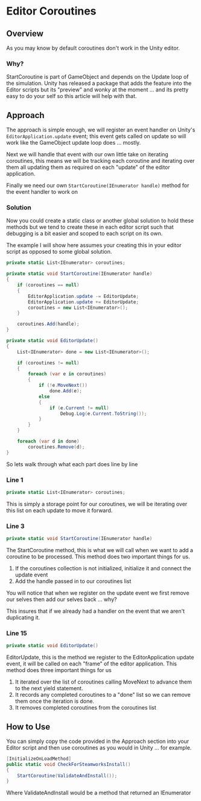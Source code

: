 # Editor Coroutines

## Overview

As you may know by default coroutines don't work in the Unity editor.&#x20;

### Why?

StartCoroutine is part of GameObject and depends on the Update loop of the simulation. Unity has released a package that adds the feature into the Editor scripts but its "preview" and wonky at the moment ... and its pretty easy to do your self so this article will help with that.

## Approach

The approach is simple enough, we will register an event handler on Unity's `EditorApplication.update` event; this event gets called on update so will work like the GameObject update loop does ... mostly.

Next we will handle that event with our own little take on iterating coroutines, this means we will be tracking each coroutine and iterating over them all updating them as required on each "update" of the editor application.

Finally we need our own `StartCoroutine(IEnumerator handle)` method for the event handler to work on

### Solution

Now you could create a static class or another global solution to hold these methods but we tend to create these in each editor script such that debugging is a bit easier and scoped to each script on its own.&#x20;

The example I will show here assumes your creating this in your editor script as opposed to some global solution.

```csharp
private static List<IEnumerator> coroutines;

private static void StartCoroutine(IEnumerator handle)
{
    if (coroutines == null)
    {
        EditorApplication.update -= EditorUpdate;
        EditorApplication.update += EditorUpdate;
        coroutines = new List<IEnumerator>();
    }

    coroutines.Add(handle);
}

private static void EditorUpdate()
{
    List<IEnumerator> done = new List<IEnumerator>();

    if (coroutines != null)
    {
        foreach (var e in coroutines)
        {
            if (!e.MoveNext())
                done.Add(e);
            else
            {
                if (e.Current != null)
                    Debug.Log(e.Current.ToString());
            }
        }
    }

    foreach (var d in done)
        coroutines.Remove(d);
}
```

So lets walk through what each part does line by line

### Line 1

```csharp
private static List<IEnumerator> coroutines;
```

This is simply a storage point for our coroutines, we will be iterating over this list on each update to move it forward.

### Line 3

```csharp
private static void StartCoroutine(IEnumerator handle)
```

The StartCoroutine method, this is what we will call when we want to add a coroutine to be processed. This method does two important things for us.

1. If the coroutines collection is not initialized, initialize it and connect the update event
2. Add the handle passed in to our coroutines list

You will notice that when we register on the update event we first remove our selves then add our selves back ... why?

This insures that if we already had a handler on the event that we aren't duplicating it.

### Line 15

```csharp
private static void EditorUpdate()
```

EditorUpdate, this is the method we register to the EditorApplication update event, it will be called on each "frame" of the editor application. This method does three important things for us

1. It iterated over the list of coroutines calling MoveNext to advance them to the next yield statement.
2. It records any completed coroutines to a "done" list so we can remove them once the iteration is done.
3. It removes completed coroutines from the coroutines list

## How to Use

You can simply copy the code provided in the Approach section into your Editor script and then use coroutines as you would in Unity ... for example.

```csharp
[InitializeOnLoadMethod]
public static void CheckForSteamworksInstall()
{
    StartCoroutine(ValidateAndInstall());
}
```

Where ValidateAndInstall would be a method that returned an IEnumerator
